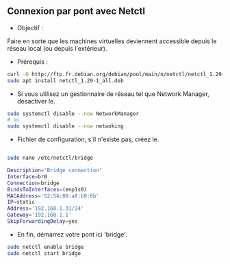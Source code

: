 ## Connexion par pont avec Netctl 

* Objectif :

Faire en sorte que les machines virtuelles deviennent accessible depuis le réseau local (ou depuis l'extérieur).

* Prérequis :
```sh
curl -O http://ftp.fr.debian.org/debian/pool/main/n/netctl/netctl_1.29-1_all.deb
sudo apt install netctl_1.29-1_all.deb
```

* Si vous utilisez un gestionnaire de réseau tel que Network Manager, désactiver le.
```sh
sudo systemctl disable --now NetworkManager
# ou
sudo systemctl disable --now netwoking
```

* Fichier de configuration, s'il n'existe pas, créez le.
```sh

sudo nano /etc/netctl/bridge

Description="Bridge connection"
Interface=br0
Connection=bridge
BindsToInterfaces=(enp1s0)
MACAddress='52:54:00:a8:b9:6b'
IP=static
Address='192.168.1.31/24'
Gateway='192.168.1.1'
SkipForwardingDelay=yes
```

* En fin, démarrez votre pont ici 'bridge'.

```sh
sudo netctl enable bridge
sudo netctl start bridge
```
